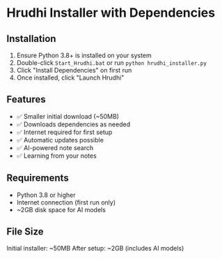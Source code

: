# Hrudhi Installer with Dependencies

## Installation
1. Ensure Python 3.8+ is installed on your system
2. Double-click `Start_Hrudhi.bat` or run `python hrudhi_installer.py`
3. Click "Install Dependencies" on first run
4. Once installed, click "Launch Hrudhi"

## Features
- ✅ Smaller initial download (~50MB)
- ✅ Downloads dependencies as needed
- ✅ Internet required for first setup
- ✅ Automatic updates possible
- ✅ AI-powered note search
- ✅ Learning from your notes

## Requirements
- Python 3.8 or higher
- Internet connection (first run only)
- ~2GB disk space for AI models

## File Size
Initial installer: ~50MB
After setup: ~2GB (includes AI models)
